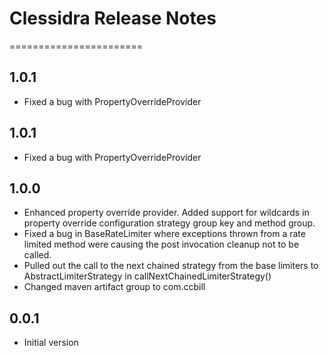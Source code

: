 # Clessidra Release Notes
=======================

## 1.0.1

- Fixed a bug with PropertyOverrideProvider

## 1.0.1

- Fixed a bug with PropertyOverrideProvider

## 1.0.0

- Enhanced property override provider. Added support for wildcards in property override configuration strategy group key and method group.
- Fixed a bug in BaseRateLimiter where exceptions thrown from a rate limited method were causing the post invocation cleanup not to be called.
- Pulled out the call to the next chained strategy from the base limiters to AbstractLimiterStrategy in callNextChainedLimiterStrategy()
- Changed maven artifact group to com.ccbill

## 0.0.1

- Initial version 
